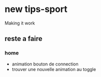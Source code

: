 # new tips-sport

Making it work

## reste a faire

### home

- animation bouton de connection
- trouver une nouvelle animation au toggle 
